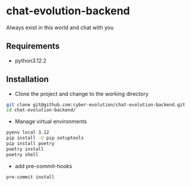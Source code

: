 # chat-evolution-backend
Always exist in this world and chat with you

## Requirements
+ python3.12.2

## Installation
+ Clone the project and change to the working directory

```bash
git clone git@github.com:cyber-evolution/chat-evolution-backend.git
cd chat-evolution-backend/
```
+ Manage virtual environments

```bash
pyenv local 3.12
pip install -U pip setuptools
pip install poetry
poetry install
poetry shell
```

+ add pre-commit-hooks

```bash
pre-commit install
```
